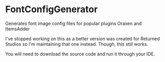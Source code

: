 # FontConfigGenerator
 Generates font image config files for popular plugins Oraxen and ItemsAdder
 
 I've stopped working on this as a better version was created for Returned Studios so I'm maintaining that one instead.
 Though, this still works.
 
 You will need to download the source code and run it through your IDE.
 
